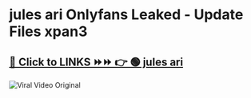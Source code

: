 
 # jules ari Onlyfans Leaked - Update Files xpan3

## <h2><a href="https://clipsfans.com/jules_ari&ref=git">🔗 Click to LINKS ⏩⏩ 👉 🟢 jules ari </a></h2>

<a href="https://clipsfans.com/jules_ari&ref=git" rel="nofollow" data-target="animated-image.originalLink"><img src="https://i.ibb.co.com/xMMVF88/686577567.gif" alt="Viral Video Original" style="max-width: 100%; display: inline-block;" data-target="animated-image.originalImage"></a>

